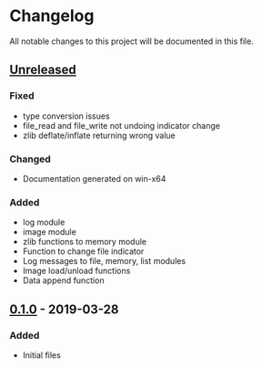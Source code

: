 # Changelog

All notable changes to this project will be documented in this file.

## [Unreleased]

### Fixed

- type conversion issues
- file_read and file_write not undoing indicator change
- zlib deflate/inflate returning wrong value

### Changed

- Documentation generated on win-x64

### Added

- log module
- image module
- zlib functions to memory module
- Function to change file indicator
- Log messages to file, memory, list modules
- Image load/unload functions
- Data append function

## [0.1.0] - 2019-03-28

### Added

- Initial files



[unreleased]: https://github.com/oAGoulart/libpampa/compare/v0.1.0...HEAD
[0.1.0]: https://github.com/oAGoulart/libpampa/releases/tag/v0.1.0
